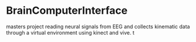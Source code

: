 # BrainComputerInterface
masters project reading neural signals from EEG and collects kinematic data through a virtual environment using kinect and vive. t 
